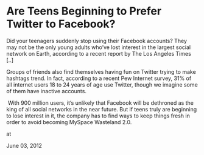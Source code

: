# Are Teens Beginning to Prefer Twitter to Facebook?
Did your teenagers suddenly stop using their Facebook accounts? They may not be the only young adults who’ve lost interest in the largest social network on Earth, according to a recent report by The Los Angeles Times [..]

Groups of friends also find themselves having fun on Twitter trying to make hashtags trend. In fact, according to a recent Pew Internet survey, 31% of all internet users 18 to 24 years of age use Twitter, though we imagine some of them have inactive accounts.

 With 900 million users, it’s unlikely that Facebook will be dethroned as the king of all social networks in the near future. But if teens truly are beginning to lose interest in it, the company has to find ways to keep things fresh in order to avoid becoming MySpace Wasteland 2.0.








at

June 03, 2012















